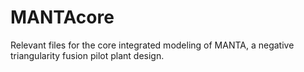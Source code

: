 # MANTAcore
Relevant files for the core integrated modeling of MANTA, a negative triangularity fusion pilot plant design. 

